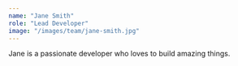 ```yaml
---
name: "Jane Smith"
role: "Lead Developer"
image: "/images/team/jane-smith.jpg"
---
```


Jane is a passionate developer who loves to build amazing things.
